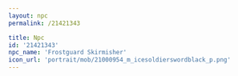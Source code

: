 ```yaml
---
layout: npc
permalink: /21421343

title: Npc
id: '21421343'
npc_name: 'Frostguard Skirmisher'
icon_url: 'portrait/mob/21000954_m_icesoldierswordblack_p.png'
---
```

